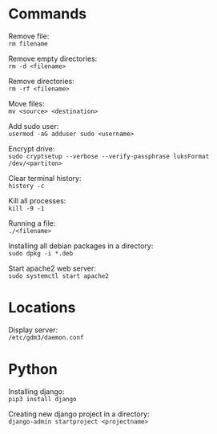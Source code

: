 # Commands
Remove file:\
`rm filename`

Remove empty directories:\
`rm -d <filename>`

Remove directories:\
`rm -rf <filename>`

Move files:\
`mv <source> <destination>`

Add sudo user:\
`usermod -aG adduser sudo <username>`

Encrypt drive:\
`sudo cryptsetup --verbose --verify-passphrase luksFormat /dev/<partiton>`

Clear terminal history:\
`history -c`

Kill all processes:\
`kill -9 -1`

Running a file:\
`./<filename>`

Installing all debian packages in a directory:\
`sudo dpkg -i *.deb`

Start apache2 web server:\
`sudo systemctl start apache2`

# Locations
Display server:\
`/etc/gdm3/daemon.conf`

# Python

Installing django:\
`pip3 install django`

Creating new django project in a directory:\
`django-admin startproject <projectname>`
